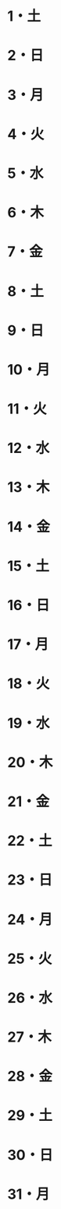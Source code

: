 # 1・土
# 2・日
# 3・月
# 4・火
# 5・水
# 6・木
# 7・金
# 8・土
# 9・日
# 10・月
# 11・火
# 12・水
# 13・木
# 14・金
# 15・土
# 16・日
# 17・月
# 18・火
# 19・水
# 20・木
# 21・金
# 22・土
# 23・日
# 24・月
# 25・火
# 26・水
# 27・木
# 28・金
# 29・土
# 30・日
# 31・月